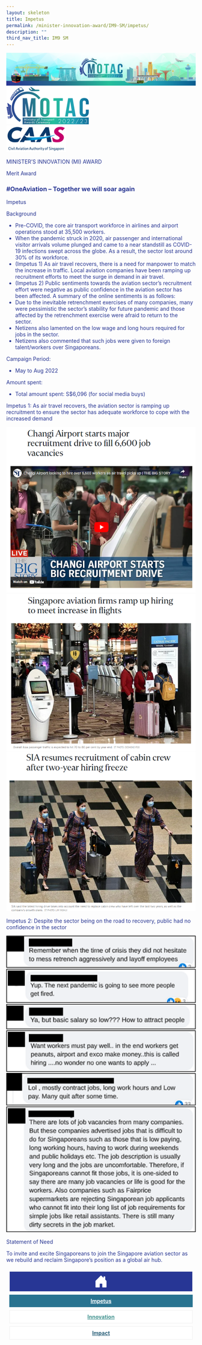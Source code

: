 ```yaml
---
layout: skeleton
title: Impetus
permalink: /minister-innovation-award/IM9-SM/impetus/
description: ""
third_nav_title: IM9 SM
---
```

<style type="text/css">
  .text-pri {
    color: #273592;
  }

  .nav-tabs {
    border-bottom: none !important;
    overflow: hidden !important;
  }

  .nav-link {
    margin: 8px !important;
    border-radius: 0px !important;
    font-weight: 700 !important;
    padding: 0.5rem 2.8rem !important;
  }

  .link-home {
    border: 1px solid #eee !important;
    color: #fff !important;
    background: rgb(39, 54, 149) !important;
    display: flex;
    justify-content: center;
    align-items: center;
  }

  .link-project {
    border: 1px solid #eee !important;
    color: rgb(83, 114, 122) !important;
    background-color: #fff !important;
    display: flex;
    justify-content: center;
    align-items: center;
  }

  .link-project.active {
    border: none !important;
    color: #fff !important;
    background: rgb(41, 115, 144) !important;
  }

  .link-solution {
    border: 1px solid #eee !important;
    color: rgb(69, 148, 145) !important;
    background-color: #fff !important;
    display: flex;
    justify-content: center;
    align-items: center;
  }

  .link-solution.active {
    border: none !important;
    color: #fff !important;
    background: rgb(34, 155, 189) !important;
  }

  .link-impact {
    border: 1px solid #eee !important;
    color: rgb(41, 95, 120) !important;
    background-color: #fff !important;
    display: flex;
    justify-content: center;
    align-items: center;
  }

  .link-impact.active {
    border: none !important;
    color: #fff !important;
    background: rgb(10, 91, 142) !important;
  }
</style>
<img src="/images/hero.png" class="img-fluid"  alt="hero"/>
<div class="container-fluid py-5 card-bg text-pri my-5">
  <div class="row">
    <div class="col-sm-12 pt-4 pb-3 text-center">
      <img src="/images/Logos/MOTAC_header.png" alt="motac logo" class="img-fluid" />
    </div>
  </div>
  <div class="row border border-4 border-info">
    <div class="col-sm-4 py-3 text-center d-flex flex-column align-items-center justify-content-center">
      <img src="/images/Logos/CAAS.png" class="img-fluid" alt="CAAS" />
    </div>
    <div class="col-sm-8 py-3 text-center bg-primary d-flex justify-content-center flex-column aligin-items-center">
      <p class="mb-1 text-light font-weight-bold raleway-font"> MINISTER’S INNOVATION (MI) AWARD </p>
      <p class="mb-0 distinguished-award">Merit Award</p>
    </div>
  </div>
  <div class="row">
    <div class="col-12 py-3">
      <h3 class="text-center font-weight-bold"> #OneAviation – Together we will soar again </h3>
    </div>
    <div class="col-sm-12 text-center py-2 my-2 bg-heading">
      <p class="mb-0 h3 font-weight-bold text-uppercase text-light"> Impetus </p>
    </div>
    <div class="col-sm-12">
      <div class="row py-2">
        <div class="col-sm-8 p-2">
          <p class="font-weight-bold">Background</p>
          <ul>
            <li> Pre-COVID, the core air transport workforce in airlines and airport operations stood at 35,500 workers.  </li>
            <li> When the pandemic struck in 2020, air passenger and international visitor arrivals volume plunged and came to a near standstill as COVID-19 infections swept across the globe. As a result, the sector lost around 30% of its workforce. </li>
            <li> (Impetus 1) As air travel recovers, there is a need for manpower to match the increase in traffic. Local aviation companies have been ramping up recruitment efforts to meet the surge in demand in air travel. </li>
            <li> (Impetus 2) Public sentiments towards the aviation sector’s recruitment effort were negative as public confidence in the aviation sector has been affected. A summary of the online sentiments is as follows: </li>
            <li> Due to the inevitable retrenchment exercises of many companies, many were pessimistic the sector’s stability for future pandemic and those affected by the retrenchment exercise were afraid to return to the sector. </li>
            <li> Netizens also lamented on the low wage and long hours required for jobs in the sector. </li>
            <li> Netizens also commented that such jobs were given to foreign talent/workers over Singaporeans. </li>
          </ul>
          <p class="font-weight-bold">Campaign Period:</p>
          <ul>
            <li>May to Aug 2022</li>
          </ul>
          <p class="font-weight-bold">Amount spent:</p>
          <ul>
            <li>Total amount spent: S$6,096 (for social media buys)</li>
          </ul>
        </div>
        <div class="col-sm-4">
          <p class="font-weight-bold"> Impetus 1: As air travel recovers, the aviation sector is ramping up recruitment to ensure the sector has adequate workforce to cope with the increased demand </p>
          <img src="/images/MI/IM9/2.  Individual/(A) IMPETUS/Impetus 1/ST article_1.png" class="img-fluid mb-3" alt="" />
          <img src="/images/MI/IM9/2.  Individual/(A) IMPETUS/Impetus 1/ST article_2.png" class="img-fluid mb-3" alt="" />
          <img src="/images/MI/IM9/2.  Individual/(A) IMPETUS/Impetus 1/ST article_3.png" class="img-fluid mb-3" alt="" />
          <p class="font-weight-bold"> Impetus 2: Despite the sector being on the road to recovery, public had no confidence in the sector </p>
          <img src="/images/MI/IM9/2.  Individual/(A) IMPETUS/Impetus 2/FB comments_1.png" class="img-fluid mb-3" alt="" />
          <img src="/images/MI/IM9/2.  Individual/(A) IMPETUS/Impetus 2/FB comments_2.png" class="img-fluid mb-3" alt="" />
          <img src="/images/MI/IM9/2.  Individual/(A) IMPETUS/Impetus 2/FB comments_3.png" class="img-fluid mb-3" alt="" />
          <img src="/images/MI/IM9/2.  Individual/(A) IMPETUS/Impetus 2/FB comments_4.png" class="img-fluid mb-3" alt="" />
          <img src="/images/MI/IM9/2.  Individual/(A) IMPETUS/Impetus 2/FB comments_5.png" class="img-fluid mb-3" alt="" />
          <img src="/images/MI/IM9/2.  Individual/(A) IMPETUS/Impetus 2/FB comments_6.png" class="img-fluid mb-3" alt="" />
        </div>
      </div>
    </div>
  </div>
  <div class="row">
    <div class="col-sm-12 text-center py-2 my-2 bg-heading">
      <p class="mb-0 h3 font-weight-bold text-light text-uppercase"> Statement of Need </p>
    </div>
    <div class="col-sm-12 py-2">
      <p class="font-weight-bold text-pri"> To invite and excite Singaporeans to join the Singapore aviation sector as we rebuild and reclaim Singapore’s position as a global air hub. </p>
    </div>
  </div>
  <nav>
    <div class="nav nav-tabs nav-fill" id="nav-tab" role="tablist">
      <a class="nav-link text-uppercase link-home text-decoration-none" id="nav-home-tab" href="/minister-innovation-award/IM9-SM/home/">
        <svg xmlns="http://www.w3.org/2000/svg" width="36" height="36" fill="currentColor" class="bi bi-house-door-fill" viewBox="0 0 16 16">
          <path d="M6.5 14.5v-3.505c0-.245.25-.495.5-.495h2c.25 0 .5.25.5.5v3.5a.5.5 0 0 0 .5.5h4a.5.5 0 0 0 .5-.5v-7a.5.5 0 0 0-.146-.354L13 5.793V2.5a.5.5 0 0 0-.5-.5h-1a.5.5 0 0 0-.5.5v1.293L8.354 1.146a.5.5 0 0 0-.708 0l-6 6A.5.5 0 0 0 1.5 7.5v7a.5.5 0 0 0 .5.5h4a.5.5 0 0 0 .5-.5Z" />
        </svg>
      </a>
      <a class="nav-link active link-project text-decoration-none" id="nav-project-tab" href="/minister-innovation-award/IM9-SM/impetus/"> Impetus </a>
      <a class="nav-link link-solution text-decoration-none" id="nav-solution-tab" href="/minister-innovation-award/IM9-SM/innovation/"> Innovation</a>
      <a class="nav-link link-impact text-decoration-none" id="nav-impact-tab" href="/minister-innovation-award/IM9-SM/impact/"> Impact</a>
    </div>
  </nav>
</div>